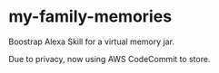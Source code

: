 # my-family-memories

Boostrap Alexa Skill for a virtual memory jar.

Due to privacy, now using AWS CodeCommit to store.
